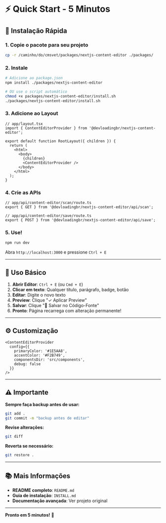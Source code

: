 # ⚡ Quick Start - 5 Minutos

## 🚀 Instalação Rápida

### 1. Copie o pacote para seu projeto

```bash
cp -r /caminho/do/cmsvet/packages/nextjs-content-editor ./packages/
```

### 2. Instale

```bash
# Adicione ao package.json
npm install ./packages/nextjs-content-editor

# OU use o script automático
chmod +x packages/nextjs-content-editor/install.sh
./packages/nextjs-content-editor/install.sh
```

### 3. Adicione ao Layout

```tsx
// app/layout.tsx
import { ContentEditorProvider } from '@devloadingbr/nextjs-content-editor';

export default function RootLayout({ children }) {
  return (
    <html>
      <body>
        {children}
        <ContentEditorProvider />
      </body>
    </html>
  );
}
```

### 4. Crie as APIs

```tsx
// app/api/content-editor/scan/route.ts
export { GET } from '@devloadingbr/nextjs-content-editor/api/scan';

// app/api/content-editor/save/route.ts
export { POST } from '@devloadingbr/nextjs-content-editor/api/save';
```

### 5. Use!

```bash
npm run dev
```

Abra `http://localhost:3000` e pressione `Ctrl + E`

---

## 🎯 Uso Básico

1. **Abrir Editor**: `Ctrl + E` (ou `Cmd + E`)
2. **Clicar em texto**: Qualquer título, parágrafo, badge, botão
3. **Editar**: Digite o novo texto
4. **Preview**: Clique "✓ Aplicar Preview"
5. **Salvar**: Clique "💾 Salvar no Código-Fonte"
6. **Pronto**: Página recarrega com alteração permanente!

---

## ⚙️ Customização

```tsx
<ContentEditorProvider 
  config={{
    primaryColor: '#1E5AA8',
    accentColor: '#F2B749',
    componentsDir: 'src/components',
    debug: false
  }}
/>
```

---

## ⚠️ Importante

**Sempre faça backup antes de usar:**

```bash
git add .
git commit -m "backup antes de editar"
```

**Revise alterações:**

```bash
git diff
```

**Reverta se necessário:**

```bash
git restore .
```

---

## 📚 Mais Informações

- **README completo**: `README.md`
- **Guia de instalação**: `INSTALL.md`
- **Documentação avançada**: Ver projeto original

---

**Pronto em 5 minutos!** 🎉
